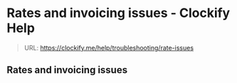 # Rates and invoicing issues - Clockify Help

> URL: https://clockify.me/help/troubleshooting/rate-issues

## Rates and invoicing issues